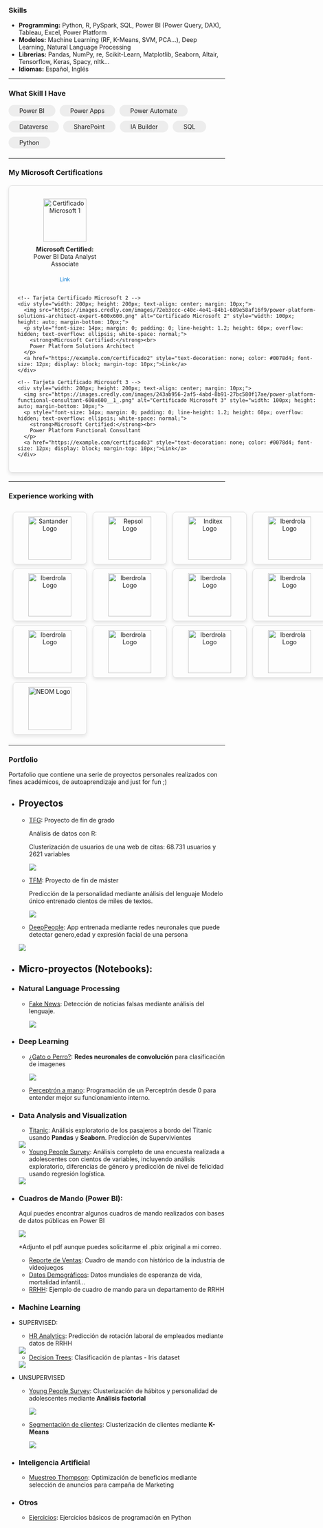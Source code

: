 <!-- Global site tag (gtag.js) - Google Analytics -->
<script async src="https://www.googletagmanager.com/gtag/js?id=UA-168755932-1"></script>
<script>
  window.dataLayer = window.dataLayer || [];
  function gtag(){dataLayer.push(arguments);}
  gtag('js', new Date());

  gtag('config', 'UA-168755932-1');
</script>



### Skills

- **Programming:** Python, R, PySpark, SQL, Power BI (Power Query, DAX), Tableau, Excel, Power Platform
- **Modelos:** Machine Learning (RF, K-Means, SVM, PCA...), Deep Learning, Natural Language Processing
- **Librerias:** Pandas, NumPy, re, Scikit-Learn, Matplotlib, Seaborn, Altair, Tensorflow, Keras, Spacy, nltk...
- **Idiomas:** Español, Inglés

---

<h3>What Skill I Have</h3>

<div style="display: flex; flex-wrap: wrap; gap: 10px;">
  <span style="background-color: #EDEDED; padding: 5px 25px; border-radius: 20px;">Power BI</span>
  <span style="background-color: #EDEDED; padding: 5px 25px; border-radius: 20px;">Power Apps</span>
  <span style="background-color: #EDEDED; padding: 5px 25px; border-radius: 20px;">Power Automate</span>
  <span style="background-color: #EDEDED; padding: 5px 25px; border-radius: 20px;">Dataverse</span>
  <span style="background-color: #EDEDED; padding: 5px 25px; border-radius: 20px;">SharePoint</span>
  <span style="background-color: #EDEDED; padding: 5px 25px; border-radius: 20px;">IA Builder</span>
  <span style="background-color: #EDEDED; padding: 5px 25px; border-radius: 20px;">SQL</span>
  <span style="background-color: #EDEDED; padding: 5px 25px; border-radius: 20px;">Python</span>
</div>
 <h3></h3>


---


<h3>My Microsoft Certifications</h3>

<div style="border: 1px solid #ddd; border-radius: 8px; padding: 20px; box-shadow: 0 4px 8px rgba(0, 0, 0, 0.1); width: 700px; margin: 20px auto;">
  <div style="display: flex; justify-content: space-between; flex-wrap: wrap;">
    <!-- Tarjeta Certificado Microsoft 1 -->
    <div style="width: 200px; height: 200px; text-align: center; margin: 10px;">
      <img src="https://images.credly.com/images/619f60f8-4f63-4772-910e-dc31c6f2f7e8/image.png" alt="Certificado Microsoft 1" style="width: 100px; height: auto; margin-bottom: 10px;">
      <p style="font-size: 14px; margin: 0; padding: 0; line-height: 1.2; height: 60px; overflow: hidden; text-overflow: ellipsis; white-space: normal;">
        <strong>Microsoft Certified:</strong><br>
        Power BI Data Analyst Associate
      </p>
      <a href="https://example.com/certificado1" style="text-decoration: none; color: #0078d4; font-size: 12px; display: block; margin-top: 10px;">Link</a>
    </div>

    <!-- Tarjeta Certificado Microsoft 2 -->
    <div style="width: 200px; height: 200px; text-align: center; margin: 10px;">
      <img src="https://images.credly.com/images/72eb3ccc-c40c-4e41-84b1-689e58af16f9/power-platform-solutions-architect-expert-600x600.png" alt="Certificado Microsoft 2" style="width: 100px; height: auto; margin-bottom: 10px;">
      <p style="font-size: 14px; margin: 0; padding: 0; line-height: 1.2; height: 60px; overflow: hidden; text-overflow: ellipsis; white-space: normal;">
        <strong>Microsoft Certified:</strong><br>
        Power Platform Solutions Architect
      </p>
      <a href="https://example.com/certificado2" style="text-decoration: none; color: #0078d4; font-size: 12px; display: block; margin-top: 10px;">Link</a>
    </div>

    <!-- Tarjeta Certificado Microsoft 3 -->
    <div style="width: 200px; height: 200px; text-align: center; margin: 10px;">
      <img src="https://images.credly.com/images/243ab956-2af5-4abd-8b91-27bc580f17ae/power-platform-functional-consultant-600x600__1_.png" alt="Certificado Microsoft 3" style="width: 100px; height: auto; margin-bottom: 10px;">
      <p style="font-size: 14px; margin: 0; padding: 0; line-height: 1.2; height: 60px; overflow: hidden; text-overflow: ellipsis; white-space: normal;">
        <strong>Microsoft Certified:</strong><br>
        Power Platform Functional Consultant
      </p>
      <a href="https://example.com/certificado3" style="text-decoration: none; color: #0078d4; font-size: 12px; display: block; margin-top: 10px;">Link</a>
    </div>
  </div>
</div>



 
---
 
<h3>Experience working with</h3>


<div style="display: flex; flex-wrap: wrap; justify-content: space-between; padding: 5px; box-sizing: border-box; width: 750px; margin: auto;">
  <!-- Tarjeta Santander -->
  <div style="border: 1px solid #ddd; border-radius: 8px; width: 150px; height: 100px; padding: 10px; text-align: center; box-shadow: 0 4px 8px rgba(0, 0, 0, 0.1); margin: 5px;">
    <img src="https://companiesmarketcap.com/img/company-logos/256/SAN.png" alt="Santander Logo" style="width: 100px; height: auto;">
    <p></p>
  </div>

  <!-- Tarjeta Repsol -->
  <div style="border: 1px solid #ddd; border-radius: 8px; width: 150px; height: 100px; padding: 10px; text-align: center; box-shadow: 0 4px 8px rgba(0, 0, 0, 0.1); margin: 5px;">
    <img src="https://ridesnparts.com/web/image/15985/Rep_Lateral_repsol_tcm14-5372.png" alt="Repsol Logo" style="width: 100px; height: auto;">
    <p></p>
  </div>

  <!-- Tarjeta Inditex -->
  <div style="border: 1px solid #ddd; border-radius: 8px; width: 150px; height: 100px; padding: 10px; text-align: center; box-shadow: 0 4px 8px rgba(0, 0, 0, 0.1); margin: 5px;">
    <img src="https://logospng.org/download/inditex/inditex-256.png" alt="Inditex Logo" style="width: 100px; height: auto;">
    <p></p>
  </div>

  <!-- Tarjeta Iberdrola -->
  <div style="border: 1px solid #ddd; border-radius: 8px; width: 150px; height: 100px; padding: 10px; text-align: center; box-shadow: 0 4px 8px rgba(0, 0, 0, 0.1); margin: 5px;">
    <img src="https://d2q79iu7y748jz.cloudfront.net/s/_squarelogo/256x256/6ab5010e949df2892e9819736f38f510" alt="Iberdrola Logo" style="width: 100px; height: auto;">
    <p></p>
  </div>
  
  
  
  <!-- Tarjeta Firmenich -->
  <div style="border: 1px solid #ddd; border-radius: 8px; width: 150px; height: 100px; padding: 10px; text-align: center; box-shadow: 0 4px 8px rgba(0, 0, 0, 0.1); margin: 5px;">
    <img src="https://images.crunchbase.com/image/upload/c_pad,h_256,w_256,f_auto,q_auto:eco,dpr_1/v1397190742/9e2750648162dee388b0da5cdcd3bbd5.jpg" alt="Iberdrola Logo" style="width: 100px; height: auto;">
    <p></p>
  </div>

  <!-- Tarjeta Paradores Turismo -->
  <div style="border: 1px solid #ddd; border-radius: 8px; width: 150px; height: 100px; padding: 10px; text-align: center; box-shadow: 0 4px 8px rgba(0, 0, 0, 0.1); margin: 5px;">
    <img src="https://images.crunchbase.com/image/upload/c_pad,h_256,w_256,f_auto,q_auto:eco,dpr_1/cpcicqe5wlcucmpqzguy" alt="Iberdrola Logo" style="width: 100px; height: auto;">
    <p></p>
  </div>
  
  
  
  <!-- Tarjeta Nokia -->
  <div style="border: 1px solid #ddd; border-radius: 8px; width: 150px; height: 100px; padding: 10px; text-align: center; box-shadow: 0 4px 8px rgba(0, 0, 0, 0.1); margin: 5px;">
    <img src="https://cdn.iconscout.com/icon/free/png-256/free-nokia-2-226428.png" alt="Iberdrola Logo" style="width: 100px; height: auto;">
    <p></p>
  </div> 
  
  
  <!-- Tarjeta Telefonica -->
  <div style="border: 1px solid #ddd; border-radius: 8px; width: 150px; height: 100px; padding: 10px; text-align: center; box-shadow: 0 4px 8px rgba(0, 0, 0, 0.1); margin: 5px;">
    <img src="https://companiesmarketcap.com/img/company-logos/256/TEF.png" alt="Iberdrola Logo" style="width: 100px; height: auto;">
    <p></p>
  </div> 
  
  
  <!-- Tarjeta Tubacex -->
  <div style="border: 1px solid #ddd; border-radius: 8px; width: 150px; height: 100px; padding: 10px; text-align: center; box-shadow: 0 4px 8px rgba(0, 0, 0, 0.1); margin: 5px;">
    <img src="https://images.crunchbase.com/image/upload/c_pad,h_256,w_256,f_auto,q_auto:eco,dpr_1/bloflrnuugoyy2slrp3v" alt="Iberdrola Logo" style="width: 100px; height: auto;">
    <p></p>
  </div> 
  
  
  <!-- Tarjeta Ecoembes -->
  <div style="border: 1px solid #ddd; border-radius: 8px; width: 150px; height: 100px; padding: 10px; text-align: center; box-shadow: 0 4px 8px rgba(0, 0, 0, 0.1); margin: 5px;">
    <img src="https://d2q79iu7y748jz.cloudfront.net/s/_squarelogo/256x256/aa6f0cefee45016349d86e118341b360" alt="Iberdrola Logo" style="width: 100px; height: auto;">
    <p></p>
  </div> 
  
  
  <!-- Tarjeta GB Foods -->
  <div style="border: 1px solid #ddd; border-radius: 8px; width: 150px; height: 100px; padding: 10px; text-align: center; box-shadow: 0 4px 8px rgba(0, 0, 0, 0.1); margin: 5px;">
    <img src="https://images.crunchbase.com/image/upload/c_pad,h_256,w_256,f_auto,q_auto:eco,dpr_1/v1502197301/svtz8i5tdzxauuvzhkhy.png" alt="Iberdrola Logo" style="width: 100px; height: auto;">
    <p></p>
  </div> 
  
  <!-- Tarjeta Testa -->
  <div style="border: 1px solid #ddd; border-radius: 8px; width: 150px; height: 100px; padding: 10px; text-align: center; box-shadow: 0 4px 8px rgba(0, 0, 0, 0.1); margin: 5px;">
    <img src="https://images.crunchbase.com/image/upload/c_pad,h_256,w_256,f_auto,q_auto:eco,dpr_1/wgaqrkvoslhfg9sjw3xs" alt="Iberdrola Logo" style="width: 100px; height: auto;">
    <p></p>
  </div> 

  <!-- Tarjeta NEOM -->
  <div style="border: 1px solid #ddd; border-radius: 8px; width: 150px; height: 100px; padding: 10px; text-align: center; box-shadow: 0 4px 8px rgba(0, 0, 0, 0.1); margin: 5px;">
    <img src="https://upload.wikimedia.org/wikipedia/en/5/55/Neom_City_Logo.svg" alt="NEOM Logo" style="width: 100px; height: auto;">
    <p></p>
  </div>
</div>


 
---


###                        Portfolio

Portafolio que contiene una serie de proyectos personales realizados con fines académicos, de autoaprendizaje and just for fun ;) 


- ## Proyectos

  - [TFG](https://github.com/Aibloy/Portafolio/blob/master/TFG%20-%20An%C3%A1lisis%20de%20datos%20con%20R.pdf): Proyecto de fin de grado

    Análisis de datos con R: 

    Clusterización de usuarios de una web de citas:  68.731 usuarios y 2621 variables 

    <img src="images/TFG.PNG?raw=true"/>

    

  - [TFM](https://github.com/Aibloy/tfm_kschool): Proyecto de fin de máster

    Predicción de la personalidad mediante análisis del lenguaje 
    Modelo único entrenado cientos de miles de textos.   
    
    <img src="images/tfm.JPG?raw=true"/>
    
    
  - [DeepPeople](https://deep-people-aibloy.herokuapp.com/): App entrenada  mediante redes neuronales que puede detectar genero,edad y expresión facial de una persona

   <img src="images/DeepPeople.JPG?raw=true"/>
    
- ## Micro-proyectos (Notebooks):    

- ### Natural Language Processing

  - [Fake News](https://nbviewer.jupyter.org/github/Aibloy/Portafolio/blob/master/Fake%20News.ipynb): Detección de noticias falsas mediante análisis del lenguaje. 

    <img src="images/FN.PNG?raw=true"/>

- ### Deep Learning

  - [¿Gato o Perro?](https://nbviewer.jupyter.org/github/Aibloy/Portafolio/blob/master/Gato%20o%20Perro.ipynb): **Redes neuronales de convolución** para clasificación de imagenes

    <img src="images/CN.png?raw=true"/>

  - [Perceptrón a mano](https://nbviewer.jupyter.org/github/Aibloy/Portafolio/blob/master/Perceptr%C3%B3n%20from%20scratch.ipynb): Programación de un Perceptrón desde 0 para entender mejor su funcionamiento interno. 


- ### Data Analysis and Visualization

  - [Titanic](https://nbviewer.jupyter.org/github/Aibloy/Portafolio/blob/master/Titanic.ipynb): Análisis exploratorio de los pasajeros a bordo del Titanic usando **Pandas** y **Seaborn**. Predicción de Supervivientes 

  <img src="images/titanic.png?raw=true"/>

  - [Young People Survey](https://nbviewer.jupyter.org/github/Aibloy/Portafolio/blob/master/Young%20People%20Survey%20-%20diferencias%20g%C3%A9nero%20.ipynb):  Análisis completo de una encuesta realizada a adolescentes con cientos de variables, incluyendo análisis exploratorio, diferencias de género y predicción de nivel de felicidad usando regresión logística. 

  <img src="images/young_people_diferencias.png?raw=true"/>

- ### Cuadros de Mando (Power BI): 

  Aquí puedes encontrar algunos cuadros de mando realizados con bases de datos públicas en Power BI

  <img src="images/powerbi.PNG?raw=true"/>

  *Adjunto el pdf aunque puedes solicitarme el .pbix original a mi correo.

  - [Reporte de Ventas](https://github.com/Aibloy/Portafolio/blob/master/Dashboard%20Ventas.pdf): Cuadro de mando con histórico de la industria de videojuegos 
  - [Datos Demográficos](https://github.com/Aibloy/Portafolio/blob/master/Dashboard%20Demogr%C3%A1fico.pdf): Datos mundiales de esperanza de vida, mortalidad infantil...
  - [RRHH](https://github.com/Aibloy/Portafolio/blob/master/Dashboard%20rrhh.pdf): Ejemplo de cuadro de mando para un departamento de RRHH

- ### Machine Learning

- SUPERVISED: 
    - [HR Analytics](https://nbviewer.jupyter.org/github/Aibloy/Portafolio/blob/master/HR%20ANALYTICS%20.ipynb): Predicción de rotación laboral de empleados mediante datos de RRHH
    
    <img src="images/rrhh.PNG?raw=true"/>
    
    - [Decision Trees](https://nbviewer.jupyter.org/github/Aibloy/Portafolio/blob/master/Iris.ipynb): Clasificación de plantas - Iris dataset
    
    <img src="images/DT.png?raw=true"/>
  
- UNSUPERVISED
    - [Young People Survey](https://nbviewer.jupyter.org/github/Aibloy/Portafolio/blob/master/Young%20People%20Survey%20-%20An%C3%A1lisis%20Factorial%20.ipynb):  Clusterización  de hábitos y personalidad de adolescentes mediante **Análisis factorial**
    
      <img src="images/AF.PNG?raw=true"/>
    
    - [Segmentación de clientes](https://nbviewer.jupyter.org/github/Aibloy/Portafolio/blob/master/Segmentaci%C3%B3n%20de%20compradores.ipynb): Clusterización de clientes mediante **K-Means**
    
      <img src="images/KM.png?raw=true"/>


- ### Inteligencia Artificial

  - [Muestreo Thompson](https://nbviewer.jupyter.org/github/Aibloy/Portafolio/blob/master/Muestreo%20Thompson.ipynb): Optimización de beneficios mediante selección de anuncios para campaña de Marketing 



- ### Otros

  - [Ejercicios](https://nbviewer.jupyter.org/github/Aibloy/Portafolio/blob/master/Ejercicios%20de%20Python.ipynb): Ejercicios básicos de programación en Python 


